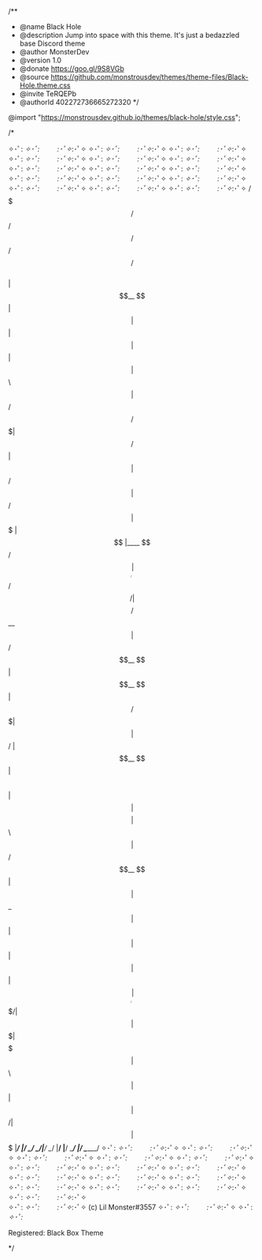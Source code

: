 /**
 * @name         Black Hole
 * @description  Jump into space with this theme. It's just a bedazzled base Discord theme
 * @author       MonsterDev
 * @version      1.0
 * @donate       https://goo.gl/9S8VGb
 * @source       https://github.com/monstrousdev/themes/theme-files/Black-Hole.theme.css
 * @invite       TeRQEPb
 * @authorId     402272736665272320
 */

@import "https://monstrousdev.github.io/themes/black-hole/style.css";

/*
                                                                                                     
✧･ﾟ: *✧･ﾟ:* 　　 *:･ﾟ✧*:･ﾟ✧     ✧･ﾟ: *✧･ﾟ:* 　　 *:･ﾟ✧*:･ﾟ✧     ✧･ﾟ: *✧･ﾟ:* 　　 *:･ﾟ✧*:･ﾟ✧
      ✧･ﾟ: *✧･ﾟ:* 　　 *:･ﾟ✧*:･ﾟ✧     ✧･ﾟ: *✧･ﾟ:* 　　 *:･ﾟ✧*:･ﾟ✧     ✧･ﾟ: *✧･ﾟ:* 　　 *:･ﾟ✧*:･ﾟ✧
✧･ﾟ: *✧･ﾟ:* 　　 *:･ﾟ✧*:･ﾟ✧     ✧･ﾟ: *✧･ﾟ:* 　　 *:･ﾟ✧*:･ﾟ✧     ✧･ﾟ: *✧･ﾟ:* 　　 *:･ﾟ✧*:･ﾟ✧
      ✧･ﾟ: *✧･ﾟ:* 　　 *:･ﾟ✧*:･ﾟ✧     ✧･ﾟ: *✧･ﾟ:* 　　 *:･ﾟ✧*:･ﾟ✧     ✧･ﾟ: *✧･ﾟ:* 　　 *:･ﾟ✧*:･ﾟ✧
✧･ﾟ: *✧･ﾟ:* 　　 *:･ﾟ✧*:･ﾟ✧     ✧･ﾟ: *✧･ﾟ:* 　　 *:･ﾟ✧*:･ﾟ✧     ✧･ﾟ: *✧･ﾟ:* 　　 *:･ﾟ✧*:･ﾟ✧
 /$$$$$$$  /$$                     /$$             /$$   /$$           /$$          
| $$__  $$| $$                    | $$            | $$  | $$          | $$           
| $$  \ $$| $$  /$$$$$$   /$$$$$$$| $$   /$$      | $$  | $$  /$$$$$$ | $$  /$$$$$$ 
| $$$$$$$ | $$ |____  $$ /$$_____/| $$  /$$/      | $$$$$$$$ /$$__  $$| $$ /$$__  $$
| $$__  $$| $$  /$$$$$$$| $$      | $$$$$$/       | $$__  $$| $$  \ $$| $$| $$$$$$$$
| $$  \ $$| $$ /$$__  $$| $$      | $$_  $$       | $$  | $$| $$  | $$| $$| $$_____/
| $$$$$$$/| $$|  $$$$$$$|  $$$$$$$| $$ \  $$      | $$  | $$|  $$$$$$/| $$|  $$$$$$$
|_______/ |__/ \_______/ \_______/|__/  \__/      |__/  |__/ \______/ |__/ \_______/
✧･ﾟ: *✧･ﾟ:* 　　 *:･ﾟ✧*:･ﾟ✧       ✧･ﾟ: *✧･ﾟ:* 　　 *:･ﾟ✧*:･ﾟ✧     ✧･ﾟ: *✧･ﾟ:* 　　 *:･ﾟ✧*:･ﾟ✧
      ✧･ﾟ: *✧･ﾟ:* 　　 *:･ﾟ✧*:･ﾟ✧     ✧･ﾟ: *✧･ﾟ:* 　　 *:･ﾟ✧*:･ﾟ✧     ✧･ﾟ: *✧･ﾟ:* 　　 *:･ﾟ✧*:･ﾟ✧
✧･ﾟ: *✧･ﾟ:* 　　 *:･ﾟ✧*:･ﾟ✧     ✧･ﾟ: *✧･ﾟ:* 　　 *:･ﾟ✧*:･ﾟ✧     ✧･ﾟ: *✧･ﾟ:* 　　 *:･ﾟ✧*:･ﾟ✧
      ✧･ﾟ: *✧･ﾟ:* 　　 *:･ﾟ✧*:･ﾟ✧     ✧･ﾟ: *✧･ﾟ:* 　　 *:･ﾟ✧*:･ﾟ✧     ✧･ﾟ: *✧･ﾟ:* 　　 *:･ﾟ✧*:･ﾟ✧
✧･ﾟ: *✧･ﾟ:* 　　 *:･ﾟ✧*:･ﾟ✧     ✧･ﾟ: *✧･ﾟ:* 　　 *:･ﾟ✧*:･ﾟ✧     ✧･ﾟ: *✧･ﾟ:* 　　 *:･ﾟ✧*:･ﾟ✧                      
✧･ﾟ: *✧･ﾟ:* 　　 *:･ﾟ✧*:･ﾟ✧     (c) Lil Monster#3557      ✧･ﾟ: *✧･ﾟ:* 　　 *:･ﾟ✧*:･ﾟ✧     ✧･ﾟ: *✧･ﾟ:*

Registered: Black Box Theme

*/
